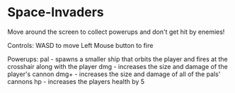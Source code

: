 # Space-Invaders

Move around the screen to collect powerups and don't get hit by enemies!

Controls:
  WASD to move
  Left Mouse button to fire
  
Powerups:
  pal - spawns a smaller ship that orbits the player and fires at the crosshair along with the player
  dmg - increases the size and damage of the player's cannon
  dmg+ - increases the size and damage of all of the pals' cannons
  hp - increases the players health by 5

